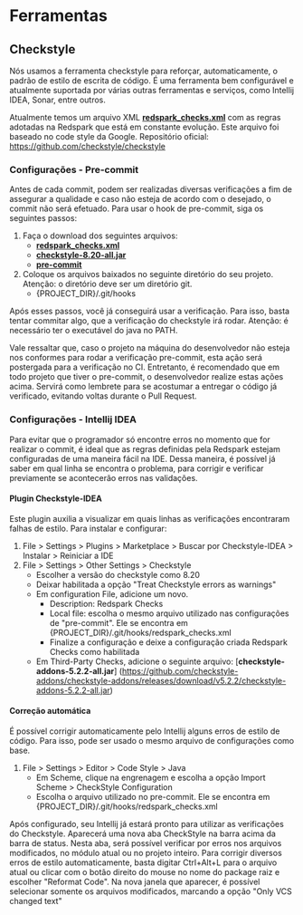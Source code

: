 # Ferramentas

## Checkstyle

Nós usamos a ferramenta checkstyle para reforçar, automaticamente, o padrão de estilo de escrita de código. 
É uma ferramenta bem configurável e atualmente suportada por várias outras ferramentas e serviços, 
como Intellij IDEA, Sonar, entre outros. 

Atualmente temos um arquivo XML [__redspark_checks.xml__](languages/java/checkstyle/redspark_checks.xml ':ignore') com as regras adotadas na Redspark que está em constante evolução. Este arquivo foi baseado no code style da Google.
Repositório oficial: https://github.com/checkstyle/checkstyle

### Configurações - Pre-commit
Antes de cada commit, podem ser realizadas diversas verificações a fim de assegurar a qualidade e caso não esteja de acordo com o desejado, o commit não será efetuado.
Para usar o hook de pre-commit, siga os seguintes passos:

1. Faça o download dos seguintes arquivos:
    - [__redspark_checks.xml__](languages/java/checkstyle/redspark_checks.xml ':ignore')
    - [__checkstyle-8.20-all.jar__](https://github.com/checkstyle/checkstyle/releases/download/checkstyle-8.20/checkstyle-8.20-all.jar ':ignore')
    - [__pre-commit__](languages/java/checkstyle/pre-commit ':ignore')
2. Coloque os arquivos baixados no seguinte diretório do seu projeto. Atenção: o diretório deve ser um diretório git.
    - {PROJECT_DIR}/.git/hooks

Após esses passos, você já conseguirá usar a verificação. Para isso, basta tentar commitar algo, que a verificação do checkstyle irá rodar. Atenção: é necessário ter o executável do java no PATH.

Vale ressaltar que, caso o projeto na máquina do desenvolvedor não esteja nos conformes para rodar a verificação pre-commit, esta ação será postergada para a verificação no CI. Entretanto, é recomendado que em todo projeto que tiver o pre-commit, o desenvolvedor realize estas ações acima. Servirá como lembrete para se acostumar a entregar o código já verificado, evitando voltas durante o Pull Request.


### Configurações - Intellij IDEA
Para evitar que o programador só encontre erros no momento que for realizar o commit, é ideal que as regras definidas pela Redspark estejam configuradas de uma maneira fácil na IDE. Dessa maneira, é possível já saber em qual linha se encontra o problema, para corrigir e verificar previamente se acontecerão erros nas validações.

#### Plugin Checkstyle-IDEA
Este plugin auxilia a visualizar em quais linhas as verificações encontraram falhas de estilo.
Para instalar e configurar:
1. File > Settings > Plugins > Marketplace > Buscar por Checkstyle-IDEA > Instalar > Reiniciar a IDE
2. File > Settings > Other Settings > Checkstyle
    - Escolher a versão do checkstyle como 8.20
    - Deixar habilitada a opção "Treat Checkstyle errors as warnings"
    - Em configuration File, adicione um novo.
        - Description: Redspark Checks
        - Local file: escolha o mesmo arquivo utilizado nas configurações de "pre-commit". Ele se encontra em {PROJECT_DIR}/.git/hooks/redspark_checks.xml
        - Finalize a configuração e deixe a configuração criada Redspark Checks como habilitada
    - Em Third-Party Checks, adicione o seguinte arquivo: [__checkstyle-addons-5.2.2-all.jar__] (https://github.com/checkstyle-addons/checkstyle-addons/releases/download/v5.2.2/checkstyle-addons-5.2.2-all.jar)

#### Correção automática
É possível corrigir automaticamente pelo Intellij alguns erros de estilo de código. Para isso, pode ser usado o mesmo arquivo de configurações como base.
1. File > Settings > Editor > Code Style > Java
    - Em Scheme, clique na engrenagem e escolha a opção Import Scheme > CheckStyle Configuration
    - Escolha o arquivo utilizado no pre-commit. Ele se encontra em {PROJECT_DIR}/.git/hooks/redspark_checks.xml

Após configurado, seu Intellij já estará pronto para utilizar as verificações do Checkstyle.
Aparecerá uma nova aba CheckStyle na barra acima da barra de status. Nesta aba, será possível verificar por erros nos arquivos modificados, no módulo atual ou no projeto inteiro.
Para corrigir diversos erros de estilo automaticamente, basta digitar Ctrl+Alt+L para o arquivo atual ou clicar com o botão direito do mouse no nome do package raiz e escolher "Reformat Code". Na nova janela que aparecer, é possível selecionar somente os arquivos modificados, marcando a opção "Only VCS changed text"